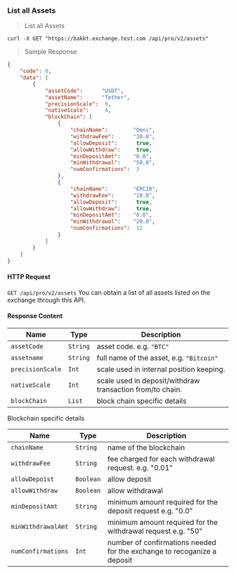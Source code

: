 ### List all Assets
> List all Assets
```
curl -X GET "https://bakkt.exchange.test.com /api/pro/v2/assets"
```

> Sample Response 

```json
{
    "code": 0,
    "data": [
        {
            "assetCode":      "USDT",
            "assetName":      "Tether",
            "precisionScale":  9,
            "nativeScale":     4,
            "blockChain": [
                {
                    "chainName":        "Omni",
                    "withdrawFee":      "30.0",
                    "allowDeposit":      true,
                    "allowWithdraw":     true,
                    "minDepositAmt":    "0.0",
                    "minWithdrawal":    "50.0",
                    "numConfirmations":  3
                },
                {
                    "chainName":        "ERC20",
                    "withdrawFee":      "10.0",
                    "allowDeposit":      true,
                    "allowWithdraw":     true,
                    "minDepositAmt":    "0.0",
                    "minWithdrawal":    "20.0",
                    "numConfirmations":  12
                }
            ]
        }
    ]
}
```
#### HTTP Request
`GET /api/pro/v2/assets`
You can obtain a list of all assets listed on the exchange through this API.

#### Response Content

 Name               | Type     | Description                                                                                 
------------------- | -------- | --------------------- 
 `assetCode`        | `String` | asset code. e.g. `"BTC"`
 `assetname`        | `String` | full name of the asset, e.g. `"Bitcoin"`
 `precisionScale`   | `Int`    | scale used in internal position keeping.
 `nativeScale`      | `Int`    | scale used in deposit/withdraw transaction from/to chain. 
 `blockChain`       | `List`   | block chain specific details


Blockchain specific details

 Name               | Type      | Description                                                                                 
------------------- | --------- | --------------------- 
 `chainName`        | `String`  | name of the blockchain
 `withdrawFee`      | `String`  | fee charged for each withdrawal request. e.g. "0.01"
 `allowDepoist`     | `Boolean` | allow deposit
 `allowWithdraw`    | `Boolean` | allow withdrawal
 `minDepositAmt`    | `String`  | minimum amount required for the deposit request e.g. "0.0"
 `minWithdrawalAmt` | `String`  | minimum amount required for the withdrawal request e.g. "50"
 `numConfirmations` | `Int`     | number of confirmations needed for the exchange to recoganize a deposit
